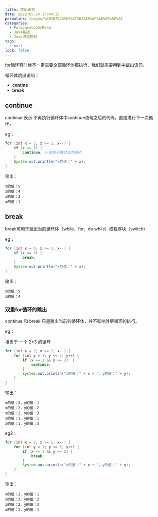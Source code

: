 ```yaml
---
title: 跳出语句
date: 2022-05-24 17:44:33
permalink: /pages/%E8%B7%B3%E5%87%BA%E8%AF%AD%E5%8F%A5
categories: 
  - PureJavaCoderRoad
  - Java基础
  - Java流程控制
tags: 
  - null
lock: false
---
```

for循环有时候不一定需要全部循环体都执行，我们就需要用到中跳出语句。

循环体跳出语句：

- **contine**
- **break**



## continue

continue 表示 不再执行循环体中continue语句之后的代码，直接进行下一次循环。

eg：

```java
for (int x = 5; x >= 1; x--) {
    if (x == 3) {
        continue; //相当于跳过当次循环
    }
    System.out.println("x的值：" + x);
}
```

输出：

```
x的值：5
x的值：4
x的值：2
x的值：1
```



## break

break可用于跳出当前循环体（while、for、do while）或程序块（switch）

eg：

```java
for (int x = 5; x >= 1; x--) {
    if (x == 3) {
        break;
    }
    System.out.println("x的值：" + x);
}
```

输出：

```
x的值：5
x的值：4
```





### 双重for循环的跳出

continue 和 break 只是跳出当前的循环体，并不影响外层循环的执行。



eg：

相当于 一个 2*3 的循环

```java
for (int x = 2; x >= 1; x--) {
    for (int y = 1; y <= 3; y++) {
        if (x == 1 && y == 2)  {
            continue;
        }
        System.out.println("x的值：" + x + "，y的值：" + y);
    }
}
```

输出：

```
x的值：2，y的值：1
x的值：2，y的值：2
x的值：2，y的值：3
x的值：1，y的值：1
x的值：1，y的值：3
```



eg2：

```java
for (int x = 2; x >= 1; x--) {
    for (int y = 1; y <= 3; y++) {
        if (x == 1 && y == 2) {
            break;
        }
        System.out.println("x的值：" + x + "，y的值：" + y);
    }
}
```

输出：

```
x的值：2，y的值：1
x的值：2，y的值：2
x的值：2，y的值：3
x的值：1，y的值：1
```

